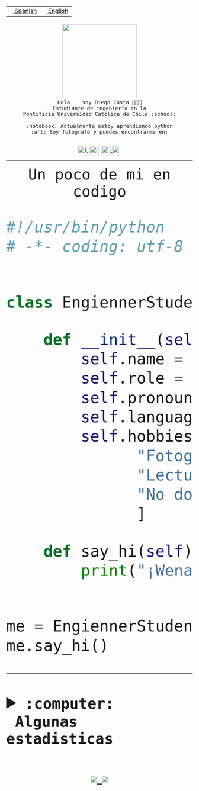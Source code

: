 <table border="0"  align="right">
 <tr><td><a href="README.md"><img src="https://upload.wikimedia.org/wikipedia/commons/thumb/8/89/Bandera_de_Espa%C3%B1a.svg/1200px-Bandera_de_Espa%C3%B1a.svg.png" height="10"> Spanish</a></td>
 <td><a href="README.en.md"><img src="https://upload.wikimedia.org/wikipedia/commons/a/a4/Flag_of_the_United_States.svg" height="10"> English</a></td></tr>
</table><br><br><br>


<p align="center">
  <img src="https://github.com/diegocostares/diegocostares/blob/main/Images/aaa2.gif?raw=true" width="200px">
  <br><samp>
    Hola <img src="https://media.giphy.com/media/hvRJCLFzcasrR4ia7z/giphy.gif" width="16px"> soy Diego Costa 👨🏻‍💻<br>
    Estudiante de ingeniería en la <br>
    Pontificia Universidad Católica de Chile :school:<br>
  <br>
    :notebook: Actualmente estoy aprendiendo python <br>
    :art: Soy fotografo y puedes encontrarme en: <br>
  <br></samp>
  
</p>

<p align="center">
   <a href="https://instagram.com/diegocosta_no" target="blank">
    <img 
    align="center" src="https://cdn.jsdelivr.net/npm/simple-icons@3.0.1/icons/instagram.svg" alt="instagram" height="25px" width="25px" />
  </a>
  <a style="border: 3px solid; color: white;"href="https://t.me/diegocosta_no" target="blank">
  <img
  align="center" alt="Telegram" width="25px" src="https://icons-for-free.com/iconfiles/png/512/Telegram-1324888767380505522.png" />
</a>
<a href="https://api.whatsapp.com/send?phone=56971897835&text=Hola!" target="blank">
  <img
  align="center" alt="wtsp" width="25px" src="https://img.icons8.com/pastel-glyph/2x/whatsapp--v2.png" />
</a>
<a href="https://www.linkedin.com/in/diego-costa-786249213/" target="blank">
  <img
  align="center" alt="wtsp" width="25px" src="https://img.icons8.com/metro/452/linkedin.png" />
</a>

  </a>
</p>

---


<p align="center"><font size="25"><samp>Un poco de mi en codigo</samp></front></p>


```python
#!/usr/bin/python
# -*- coding: utf-8 -*-


class EngiennerStudent:

    def __init__(self):
        self.name = "Diego Costa"
        self.role = "Estudiante"
        self.pronouns = "he/him"
        self.language_spoken = ["es_CL", "en_US"]
        self.hobbies = [
              "Fotografia",
              "Lectura",
              "No dormir",
              ]

    def say_hi(self):
        print("¡Wena mundo!")


me = EngiennerStudent()
me.say_hi()
```
---
<details>
  <summary><b><samp>:computer: &nbsp;Algunas estadisticas</samp></b></summary>
  <br/></p>

<!--START_SECTION:waka-->
![Code Time](http://img.shields.io/badge/Code%20Time-444%20hrs%204%20mins-blue)

**Soy nocturno 🦉** 

```text
🌞 Mañana     6 commits      ░░░░░░░░░░░░░░░░░░░░░░░░░   2.21% 
🌆 Día        107 commits    █████████░░░░░░░░░░░░░░░░   39.34% 
🌃 Tarde      74 commits     ██████░░░░░░░░░░░░░░░░░░░   27.21% 
🌙 Noche      85 commits     ███████░░░░░░░░░░░░░░░░░░   31.25%

```
📅 **Soy más productivo los Miércoles** 

```text
Lunes        22 commits     ██░░░░░░░░░░░░░░░░░░░░░░░   8.09% 
Martes       28 commits     ██░░░░░░░░░░░░░░░░░░░░░░░   10.29% 
Miércoles    110 commits    ██████████░░░░░░░░░░░░░░░   40.44% 
Jueves       24 commits     ██░░░░░░░░░░░░░░░░░░░░░░░   8.82% 
Viernes      9 commits      ░░░░░░░░░░░░░░░░░░░░░░░░░   3.31% 
Sábado       31 commits     ██░░░░░░░░░░░░░░░░░░░░░░░   11.4% 
Domingo      48 commits     ████░░░░░░░░░░░░░░░░░░░░░   17.65%

```


📊 **Esta semana me dediqué a** 

```text
🐱‍💻 Proyectos: 
T1                       30 hrs 57 mins      ██████████████░░░░░░░░░░░   59.01% 
T1-e                     4 hrs 46 mins       ██░░░░░░░░░░░░░░░░░░░░░░░   9.09% 
SHAREGO-G54              4 hrs 35 mins       ██░░░░░░░░░░░░░░░░░░░░░░░   8.75% 
G74_BDD                  3 hrs 51 mins       █░░░░░░░░░░░░░░░░░░░░░░░░   7.36% 
gurobi                   2 hrs 23 mins       █░░░░░░░░░░░░░░░░░░░░░░░░   4.56%

```


 Last Updated on 05/05/2022 16:36:15 UTC
<!--END_SECTION:waka-->
  
  

 <p align="center"> <img src="https://github-readme-stats.vercel.app/api?username=diegocostares&show_icons=true&theme=ayu-mirage" alt="abhisheknaiidu" /></p>
 
</details>

<p align=center>
  <a href="https://github.com/diegocostares">
    <img src="https://badges.pufler.dev/visits/diegocostares/diegocostares?style=flat-square&color=black&logo=github">
  </a>
  <a href="https://github.com/diegocostares?tab=repositories">
    <img src="https://badges.pufler.dev/repos/diegocostares?style=flat-square&color=black&logo=github">
  </a>
</p>
